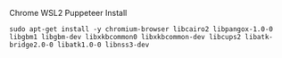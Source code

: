 


Chrome WSL2 Puppeteer Install

```
sudo apt-get install -y chromium-browser libcairo2 libpangox-1.0-0 libgbm1 libgbm-dev libxkbcommon0 libxkbcommon-dev libcups2 libatk-bridge2.0-0 libatk1.0-0 libnss3-dev
```